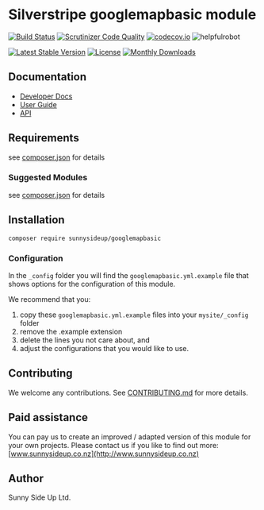 # Silverstripe googlemapbasic module
[![Build Status](https://travis-ci.org/sunnysideup/silverstripe-googlemapbasic.svg?branch=master)](https://travis-ci.org/sunnysideup/silverstripe-googlemapbasic)
[![Scrutinizer Code Quality](https://scrutinizer-ci.com/g/sunnysideup/silverstripe-googlemapbasic/badges/quality-score.png?b=master)](https://scrutinizer-ci.com/g/sunnysideup/silverstripe-googlemapbasic/?branch=master)
[![codecov.io](https://codecov.io/github/sunnysideup/silverstripe-googlemapbasic/coverage.svg?branch=master)](https://codecov.io/github/sunnysideup/silverstripe-googlemapbasic?branch=master)
![helpfulrobot](https://helpfulrobot.io/sunnysideup/googlemapbasic/badge)

[![Latest Stable Version](https://poser.pugx.org/sunnysideup/googlemapbasic/version)](https://packagist.org/packages/sunnysideup/googlemapbasic)
[![License](https://poser.pugx.org/sunnysideup/googlemapbasic/license)](https://packagist.org/packages/sunnysideup/googlemapbasic)
[![Monthly Downloads](https://poser.pugx.org/sunnysideup/googlemapbasic/d/monthly)](https://packagist.org/packages/sunnysideup/googlemapbasic)


## Documentation



 * [Developer Docs](docs/en/INDEX.md)
 * [User Guide](docs/en/userguide.md)
 * [API](http://ssmods.com/apis/googlemapbasic/docs/en/api/)

## Requirements



see [composer.json](composer.json) for details

### Suggested Modules



see [composer.json](composer.json) for details


## Installation


```
composer require sunnysideup/googlemapbasic
```

### Configuration



In the `_config` folder you will find the `googlemapbasic.yml.example`
file that shows options for the configuration of this module.

We recommend that you:

  1. copy these `googlemapbasic.yml.example` files into your
`mysite/_config` folder
  2. remove the .example extension
  3. delete the lines you not care about, and
  4. adjust the configurations that you would like to use.


## Contributing



We welcome any contributions. See [CONTRIBUTING.md](CONTRIBUTING.md) for more details.

## Paid assistance



You can pay us to create an improved / adapted version of this module for your own projects.  Please contact us if you like to find out more: [www.sunnysideup.co.nz](http://www.sunnysideup.co.nz)

## Author



Sunny Side Up Ltd.
